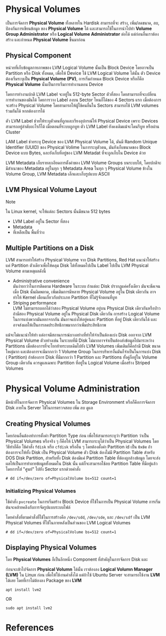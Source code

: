 # Physical Volumes

เป็นการจัดการ **Physical Volume** ทั้งหลายใน Hardisk สามารถที่จะ สร้าง, เพิ่ม/ลดขนาด, ลบ, ป้องกันการเขียนข้อมูล ของ **Physical Volume** ได้ และสามารถใช้ในการนำไปทำ **Volume Group Administrator** หรือ **Logical Volume Administrator**
ต่อได้ แต่ก่อนอื่นเราต้องสร้าง และกำหนด **Physical Volume** ขึ้นมาก่อน

## Physical Component

หน่วยที่เก็บข้อมูลกายภาพของ LVM Logical Volume นั้นเป็น Block Device โดยอาจเป็น Partition หรือ Disk ทั้งหมด, เพื่อให้
Device ใช้ LVM Logical Volume ได้นั้น ตัว Device ต้องเริ่มระบุเป็น **Physical Volume (PV)**, การเริ่มกำหนด Block Device
หรือก็คือ **Physical Volume** นั้นเป็นการเริ่มการทำงานตอน Device

โดยการทำงานปกติ LVM Label จะอยู่ใน 512-byte Sector ตัวที่สอง โดยสามารถที่จะเปลี่ยนการทำงานของมันได้ โดยการวาง Label ลงบน
Sector ไหนก็ได้ของ 4 Sectors แรก เมื่อต้องการจะสร้าง Physical Volume โดยสามารถให้ผู้ใช้คนอื่นใน Sectors สามารถใช้ LVM
volumes ร่วมกันได้ หากต้องการได้

ตัว LVM Label ช่วยให้ระบุตัวตนที่ถูกและเรียงอุปกรณ์ให้ Physical Device เพราะ Devices สามารถอยู่ลำดับอะไรก็ได้
เมื่อตอนที่ระบบถูกบูท ตัว LVM Label ยังคงเดิมแม้จะโดนรีบูท หรือผ่าน Cluster

LAM Label ช่วยระบุ Device ของ LVM Physical Volume ได้, มันมี Random Unique Identifier (UUID) ของ Physical Volime
ในการระบุตัวตน, มันยังเก็บขนาดของ Block Device แบบ Bytes, และยังเก็บที่อยู่ของ LVM Metadat ที่จะถูกเก็บใน Device ด้วย

LVM Metadata เก็บรายละเอียดการตั้งค่าของ LVM Volume Groups บนระบบให้, โดยปกติจะมีสำเนาของ Metadata อยู่ในทุก ๆ Metadata
Area ในทุก ๆ Physical Volume ข้างใน Volume Group, LVM Metadata เล็กและเก็บรูปแบบ ASCII

## LVM Physical Volume Layout

> [!Note]
> ใน Linux kernel, จะให้แต่ละ Sectors นั้นมีขนาด 512 bytes

- LVM Label อยู่ใน Sector ที่สอง
- Metadata
- ที่เหลือเป็น พื้นที่ว่าง
  <img alt="" src="https://access.redhat.com/webassets/avalon/d/Red_Hat_Enterprise_Linux-7-Logical_Volume_Manager_Administration-en-US/images/58b3a6c097c618cfcb03163c5cad5d16/physvol.png">

## Multiple Partitions on a Disk

LVM สามารถทำให้สร้าง Physical Volume จาก Disk Partitions, Red Hat แนะนำให้สร้างแค่ Partition ตัวเดียวเพื่อให้คลุม Disk
ได้ทั้งหมดไปเป็น Label ไปเป็น LVM Physical Volume ตามเหตุผลดังนี้

- Administrative convenience<br>
  มันง่ายกว่าในการติดตาม Hardware ในระบบ ถ้าแต่ละ Disk ปรากฏแค่ครั้งเดียว มันจะชัดเจนเมื่อ Disk นั้นผิดพลาด,
  เพิ่มเติมการมีหลาย Physical Volume อยู่ใน Disk เดียวกัน อาจทำให้ Kernel เตือนเกี่ยวกับประเภท Partition
  ที่ไม่รู้จักตอนที่บูท
- Striping performance<br>
  LVM ไม่สามารถบอกได้ว่าสอง Physical Volume อยู่บน Physical Disk เดียวกันหรือป่าว ถ้ามีสอง Physical Volume อยู่ใน
  Physical Disk เดียวกัน การสร้าง Logical Volume ในการแบ่งพวกมันออกจากกัน มันอาจแบ่งให้อยู่คนละ Partition ที่อยู่ Disk
  เดียวกันได้ และอาจส่งผลให้เป็นการลดประสิทธิภาพมากกว่าเพิ่มประสิทธิภาพ

แม้จะไม่แนะนำให้ทำ แต่อาจมีสถานการณ์บางอย่างที่ทำให้จำเป็นต้องแบ่ง Disk ออกจาก LVM Physical Volume ตัวอย่างเช่น
ในระบบที่มี Disk ไม่มากอาจจำเป็นต้องส่งข้อมูลไปมาระหว่าง Partitions เมื่อต้องการที่จะโยกย้ายระบบเดิมไปยัง LVM Volumes
เพิ่มเติมก็คือถ้ามี Disk ขนาดใหญ่มาก และต้องการจะมีมากกว่า 1 Volume Group ในการบริหารงั้นมันก็จำเป็นในการแบ่ง Disk (
Partition) ถ้าต้องการ Disk ที่มีมากกว่า 1 Partition และ Partitions ทั้งคู่ก็อยู่ใน Volume Group เดียวกัน ควรดูแลเฉพาะ
Partition ที่อยู่ใน Logical Volume เมื่อสร้าง Striped Volumes


# Physical Volume Administration
มีหน้าที่ในการจัดการ Physical Volumes ใน Storage Environment หรือก็คือการจัดการ Disk ภายใน Server ใช้ในการตรวจสอบ เพิ่ม ลบ ดูแล

## Creating Physical Volumes
โดยก่อนอื่นต้องทำการตั้งค่า Partition Type ก่อน เพื่อให้สามารถระบุว่า Partition ว่าเป็น Physical Volumes หรือจริง ๆ ก็คือให้ LVM สามารถระบุได้ว่าเป็น Physical Volumes โดยวิธีทำก็คือ
ใช้คำสั่ง `fdisk` หรือ `cfdisk` หรืออื่น ๆ โดยต้องตั้งค่า Partition id เป็น `0x8e` ถ้าต้องการจะให้ทั้ง Disk เป็น Physical Volume ตัว Disk ต้องไม่มี Partition Table สำหรับ DOS Disk Partition, สำหรับทั้ง Disk ต้องมีแค่ Partition Table ที่ต้องถูกล้างข้อมูล โดยจะส่งผลให้เป็นการทำลายข้อมูลทั้งหมดใน Disk นั้น แต่ก็จะสามารถใช้ลบ Partition Table ที่มีอยู่แล้ว โดยการใส่ "ศูนย์" ไปยัง Sector แรกด้วยคำสั่ง

```CIL
# dd if=/dev/zero of=PhysicalVolume bs=512 count=1
```

### Initializing Physical Volumes
ใช้คำสั่ง `pvcreate` ในการเริ่มสร้าง Block Device ที่ใช้ในการเป็น Physical Volume การเริ่มต้นจะคล้ายคลึงกับการจัดรูปแบบระบบไฟล์

โดยคำสั่งที่ตามคำสั่งที่ใช้ในการสร้างคือ `/dev/sdd`, `/dev/sde`, และ `/dev/sdf` เป็น LVM Physical Volumes ที่ใช้ในภายหลังเป็นส่วนของ LVM Logical Volumes

```CIL
# dd if=/dev/zero of=PhysicalVolume bs=512 count=1
```

## Displaying Physical Volumes

โดย **Physical Volumes** ก็เป็นอีกหนึ่ง Component ที่สำคัญในการจัดการ Disk และ

ก่อนจะเข้าไปจัดการ **Physical Volumn** ได้นั้น เราต้องลง **Logical Volumn Manager (LVM)** ใน Linux ก่อน
เพื่อให้ใช้งานคำสั่งได้
แต่ถ้าใช้ Ubuntu Server จะสามารถใช้งาน **LVM** ได้เลย โดยที่เราไม่ต้องลง Package ของ **LVM**

```
apt install lvm2
```

OR

```
sudo apt install lvm2
```

# References

<a href="https://access.redhat.com/documentation/en-us/red_hat_enterprise_linux/7/html/logical_volume_manager_administration/index" target="_blank">
<picture>
  <img alt="" src="https://access.redhat.com/webassets/avalon/d/Red_Hat_Enterprise_Linux-7-Logical_Volume_Manager_Administration-en-US/images/fb83bf56728805639af6b760fac589d0/title_logo.png">
</picture>
</a>

